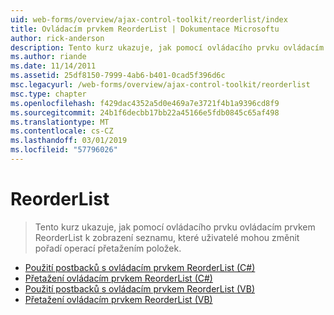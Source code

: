 ```yaml
---
uid: web-forms/overview/ajax-control-toolkit/reorderlist/index
title: Ovládacím prvkem ReorderList | Dokumentace Microsoftu
author: rick-anderson
description: Tento kurz ukazuje, jak pomocí ovládacího prvku ovládacím prvkem ReorderList k zobrazení seznamu, které uživatelé mohou změnit pořadí operací přetažením položek.
ms.author: riande
ms.date: 11/14/2011
ms.assetid: 25df8150-7999-4ab6-b401-0cad5f396d6c
msc.legacyurl: /web-forms/overview/ajax-control-toolkit/reorderlist
msc.type: chapter
ms.openlocfilehash: f429dac4352a5d0e469a7e3721f4b1a9396cd8f9
ms.sourcegitcommit: 24b1f6decbb17bb22a45166e5fdb0845c65af498
ms.translationtype: MT
ms.contentlocale: cs-CZ
ms.lasthandoff: 03/01/2019
ms.locfileid: "57796026"
---
```

<a name="reorderlist"></a>ReorderList
====================
> Tento kurz ukazuje, jak pomocí ovládacího prvku ovládacím prvkem ReorderList k zobrazení seznamu, které uživatelé mohou změnit pořadí operací přetažením položek.


- [Použití postbacků s ovládacím prvkem ReorderList (C#)](using-postbacks-with-reorderlist-cs.md)
- [Přetažení ovládacím prvkem ReorderList (C#)](drag-and-drop-via-reorderlist-cs.md)
- [Použití postbacků s ovládacím prvkem ReorderList (VB)](using-postbacks-with-reorderlist-vb.md)
- [Přetažení ovládacím prvkem ReorderList (VB)](drag-and-drop-via-reorderlist-vb.md)

